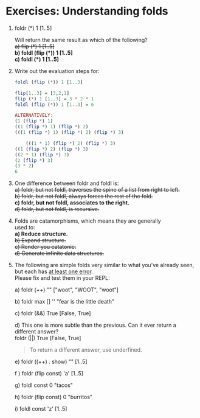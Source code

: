 # Exercises: Understanding folds
1. foldr (*) 1 [1..5]

    Will return the same result as which of the following?  
    ~~a) flip (*) 1 [1..5]~~  
    **b) foldl (flip (*)) 1 [1..5]**  
    **c) foldl (*) 1 [1..5]**  

2. Write out the evaluation steps for:

    ```hs
    foldl (flip (*)) 1 [1..3]

    flip[1..3] = [3,2,1]
    flip (*) 1 [1..3] = 3 * 2 * 1
    foldl (flip (*)) 1 [1..3] = 6
    
    ALTERNATIVELY:
    (1 (flip *) 1)
    ((1 (flip *) 1) (flip *) 2)
    (((1 (flip *) 1) (flip *) 2) (flip *) 3)

        (((1 * 1) (flip *) 2) (flip *) 3)
    ((1 (flip *) 2) (flip *) 3)
    ((2 * 1) (flip *) 3)
    (2 (flip *) 3)
    (3 * 2)
    6
    ```

3. One difference between foldr and foldl is:  
~~a) foldr, but not foldl, traverses the spine of a list from
right to left.~~  
~~b) foldr, but not foldl, always forces the rest of the fold.~~  
**c) foldr, but not foldl, associates to the right.**  
~~d) foldr, but not foldl, is recursive.~~  

4. Folds are catamorphisms, which means they are generally  
used to:  
**a) Reduce structure.**  
~~b) Expand structure.~~  
~~c) Render you catatonic.~~  
~~d) Generate infinite data structures.~~  

5. The following are simple folds very similar to what you’ve
already seen, but each has <ins>at least one error</ins>.   
Please fix and test them in your REPL:  

    a) foldr (++) "" ["woot", "WOOT", "woot"]  

    b) foldr max [] '' "fear is the little death"  

    c) foldr (&&) True [False, True]  

    d) This one is more subtle than the previous. Can it
    ever return a different answer?  
    foldr (||) True [False, True]  
    > To return a different answer, use underfined.

    e) foldr ((++) . show) "" [1..5]

    f ) foldr (flip const) 'a' [1..5]  

    g) foldl const 0 "tacos"  

    h) foldr (flip const) 0 "burritos"

    i) foldl const 'z' [1..5]  